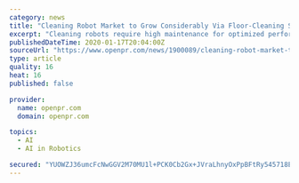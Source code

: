 ```yaml
---
category: news
title: "Cleaning Robot Market to Grow Considerably Via Floor-Cleaning Segment By 2025"
excerpt: "Cleaning robots require high maintenance for optimized performance. Lack of skilled technicians in developing economies is projected to hamper the industry growth. Technological advancements, such as artificial intelligence, AI swarm technology, and high-precision control systems are expected to provide growth opportunities for the cleaning ..."
publishedDateTime: 2020-01-17T20:04:00Z
sourceUrl: "https://www.openpr.com/news/1900089/cleaning-robot-market-to-grow-considerably-via-floor-cleaning"
type: article
quality: 16
heat: 16
published: false

provider:
  name: openpr.com
  domain: openpr.com

topics:
  - AI
  - AI in Robotics

secured: "YUOWZJ36umcFcNwGGV2M70MU1l+PCK0Cb2Gx+JVraLhnyOxPpBFtRy545718EzZ5Eg97ctoXroJkibgZdUBQsXBcBI+ZxeSAJljQVEONuuC/m/ePA67BLqVCVI0l4ivlYLQ0L7CDeBh3+t4l5KPjt/iIDl3YH/IdAILRW/rYgjpajHh6u8sB6r8obwG0TwaG/nf6gVLeJojGYVgMmQHx6zk5LhbFRv2nYW5wtPYV5J6XpJJyVD5IS1WCTYWwGG7NrxbDCBwbCkFWVqCfP0IR7Th9bwtd8T8UV0Tj7tbn9UU=;X1SPOzsC99LIgq9GlUw5pw=="
---
```


